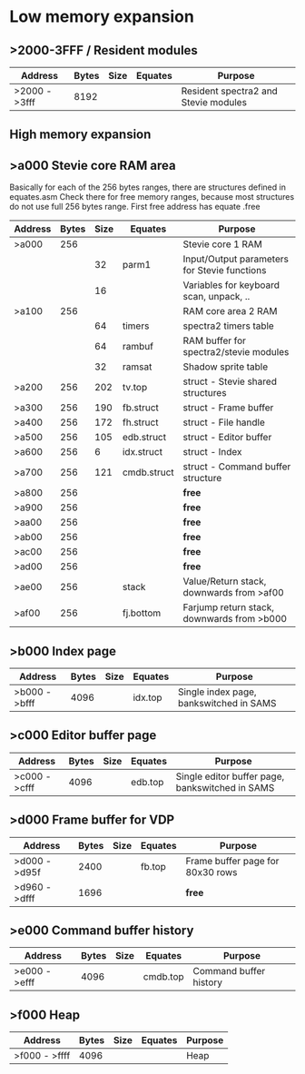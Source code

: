 # Low memory expansion

## >2000-3FFF / Resident modules

| Address       | Bytes | Size | Equates        | Purpose                                         | 
|---------------|-------|------|----------------|-------------------------------------------------|
| >2000 - >3fff | 8192  |      |                | Resident spectra2 and Stevie modules            |


## High memory expansion

## >a000  Stevie core RAM area

Basically for each of the 256 bytes ranges, there are structures defined in equates.asm
Check there for free memory ranges, because most structures do not use full 256 bytes range.
First free address has equate <struct>.free

| Address       | Bytes | Size | Equates        | Purpose                                         | 
|---------------|-------|------|----------------|-------------------------------------------------|
| >a000         |  256  |      |                | Stevie core 1 RAM                               |
|               |       |   32 | parm1          |   Input/Output parameters for Stevie functions  |
|               |       |   16 |                |   Variables for keyboard scan, unpack, ..       | 
| >a100         |  256  |      |                | RAM core area 2 RAM                             |
|               |       |   64 | timers         |   spectra2 timers table                         | 
|               |       |   64 | rambuf         |   RAM buffer for spectra2/stevie modules        | 
|               |       |   32 | ramsat         |   Shadow sprite table                           | 
| >a200         |  256  |  202 | tv.top         | struct - Stevie shared structures               |
| >a300         |  256  |  190 | fb.struct      | struct - Frame buffer                           |
| >a400         |  256  |  172 | fh.struct      | struct - File handle                            |
| >a500         |  256  |  105 | edb.struct     | struct - Editor buffer                          |
| >a600         |  256  |    6 | idx.struct     | struct - Index                                  |
| >a700         |  256  |  121 | cmdb.struct    | struct - Command buffer structure               |
| >a800         |  256  |      |                | **free**                                        |
| >a900         |  256  |      |                | **free**                                        |
| >aa00         |  256  |      |                | **free**                                        |
| >ab00         |  256  |      |                | **free**                                        |
| >ac00         |  256  |      |                | **free**                                        |
| >ad00         |  256  |      |                | **free**                                        |
| >ae00         |  256  |      | stack          | Value/Return stack, downwards from >af00        |
| >af00         |  256  |      | fj.bottom      | Farjump return stack, downwards from >b000      |


## >b000  Index page

| Address       | Bytes | Size | Equates        | Purpose                                         | 
|---------------|-------|------|----------------|-------------------------------------------------|
| >b000 - >bfff | 4096  |      | idx.top        | Single index page, bankswitched in SAMS         |


## >c000  Editor buffer page

| Address       | Bytes | Size | Equates        | Purpose                                         | 
|---------------|-------|------|----------------|-------------------------------------------------|
| >c000 - >cfff | 4096  |      | edb.top        | Single editor buffer page, bankswitched in SAMS |


## >d000  Frame buffer for VDP

| Address       | Bytes | Size | Equates        | Purpose                                         | 
|---------------|-------|------|----------------|-------------------------------------------------|
| >d000 - >d95f | 2400  |      | fb.top         | Frame buffer page for 80x30 rows                |
| >d960 - >dfff | 1696  |      |                | **free**                                        |


## >e000  Command buffer history

| Address       | Bytes | Size | Equates        | Purpose                                         | 
|---------------|-------|------|----------------|-------------------------------------------------|
| >e000 - >efff | 4096  |      | cmdb.top       | Command buffer history                          |


## >f000  Heap

| Address       | Bytes | Size | Equates        | Purpose                                         | 
|---------------|-------|------|----------------|-------------------------------------------------|
| >f000 - >ffff | 4096  |      |                | Heap                                            |
